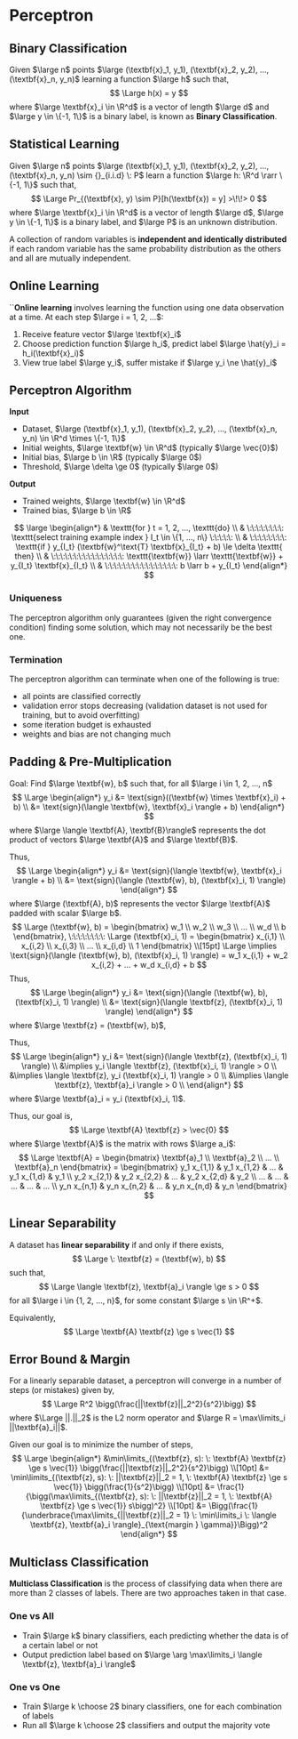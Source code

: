 # Perceptron

## Binary Classification

Given $\large n$ points $\large (\textbf{x}_1, y_1), (\textbf{x}_2, y_2), ..., (\textbf{x}_n, y_n)$ learning a function $\large h$ such that,
$$
\Large h(x) = y
$$
where $\large \textbf{x}_i \in \R^d$ is a vector of length $\large d$ and $\large y \in \{-1, 1\}$ is a binary label, is known as **Binary Classification**.

## Statistical Learning

Given $\large n$ points $\large (\textbf{x}_1, y_1), (\textbf{x}_2, y_2), ..., (\textbf{x}_n, y_n) \sim {}_{i.i.d} \: P$ learn a function $\large h: \R^d \rarr \{-1, 1\}$ such that,
$$
\Large Pr_{(\textbf{x}, y) \sim P}[h(\textbf{x}) = y] >\!\!> 0
$$
where $\large \textbf{x}_i \in \R^d$ is a vector of length $\large d$,  $\large y \in \{-1, 1\}$ is a binary label, and $\large P$ is an unknown distribution.

A collection of random variables is **independent and identically distributed** if each random variable has the same probability distribution as the others and all are mutually independent.

## Online Learning

``**Online learning** involves learning the function using one data observation at a time. At each step $\large i = 1, 2, ...$:

1. Receive feature vector $\large \textbf{x}_i$
2. Choose prediction function $\large h_i$, predict label $\large \hat{y}_i = h_i(\textbf{x}_i)$
3. View true label $\large y_i$, suffer mistake if $\large y_i \ne \hat{y}_i$

## Perceptron Algorithm

**Input**

- Dataset, $\large (\textbf{x}_1, y_1), (\textbf{x}_2, y_2), ..., (\textbf{x}_n, y_n) \in \R^d \times \{-1, 1\}$
- Initial weights, $\large \textbf{w} \in \R^d$ (typically $\large \vec{0}$)
- Initial bias, $\large b \in \R$ (typically $\large 0$)
- Threshold, $\large \delta \ge 0$ (typically $\large 0$)

**Output**

- Trained weights, $\large \textbf{w} \in \R^d$
- Trained bias, $\large b \in \R$

$$
\large \begin{align*}
& \texttt{for } t = 1, 2, ..., \texttt{do} \\
& \:\:\:\:\:\:\:\: \texttt{select training example index } I_t \in \{1, ..., n\} \:\:\:\:\: \\
& \:\:\:\:\:\:\:\: \texttt{if } y_{I_t} (\textbf{w}^\text{T} \textbf{x}_{I_t} + b) \le \delta \texttt{ then} \\
& \:\:\:\:\:\:\:\:\:\:\:\:\:\:\:\: \texttt{\textbf{w}} \larr \texttt{\textbf{w}} + y_{I_t} \textbf{x}_{I_t} \\
& \:\:\:\:\:\:\:\:\:\:\:\:\:\:\:\: b \larr b + y_{I_t}
\end{align*}
$$

### Uniqueness

The perceptron algorithm only guarantees (given the right convergence condition) finding some solution, which may not necessarily be the best one.

### Termination

The perceptron algorithm can terminate when one of the following is true:

- all points are classified correctly
- validation error stops decreasing (validation dataset is not used for training, but to avoid overfitting)
- some iteration budget is exhausted
- weights and bias are not changing much

## Padding & Pre-Multiplication

Goal: Find $\large \textbf{w}, b$ such that, for all $\large i \in 1, 2, ..., n$
$$
\Large \begin{align*}
y_i &= \text{sign}((\textbf{w} \times \textbf{x}_i) + b) \\
&= \text{sign}(\langle \textbf{w}, \textbf{x}_i \rangle + b)
\end{align*}
$$
where $\large \langle \textbf{A}, \textbf{B}\rangle$ represents the dot product of vectors $\large \textbf{A}$ and $\large \textbf{B}$.

Thus,
$$
\Large \begin{align*}
y_i &= \text{sign}(\langle \textbf{w}, \textbf{x}_i \rangle + b) \\
&= \text{sign}(\langle (\textbf{w}, b), (\textbf{x}_i, 1) \rangle)
\end{align*}
$$
where $\large (\textbf{A}, b)$ represents the vector $\large \textbf{A}$ padded with scalar $\large b$.
$$
\Large (\textbf{w}, b) =
\begin{bmatrix}
w_1 \\ w_2 \\ w_3 \\ ... \\ w_d \\ b
\end{bmatrix}, \:\:\:\:\:\:\:\:
\Large (\textbf{x}_i, 1) =
\begin{bmatrix}
x_{i,1} \\ x_{i,2} \\ x_{i,3} \\ ... \\ x_{i,d} \\ 1
\end{bmatrix} \\[15pt]
\Large \implies \text{sign}(\langle (\textbf{w}, b), (\textbf{x}_i, 1) \rangle) = w_1 x_{i,1} + w_2 x_{i,2} + ... + w_d x_{i,d} + b
$$
Thus,
$$
\Large \begin{align*}
y_i &= \text{sign}(\langle (\textbf{w}, b), (\textbf{x}_i, 1) \rangle) \\
&= \text{sign}(\langle \textbf{z}, (\textbf{x}_i, 1) \rangle)
\end{align*}
$$
where $\large \textbf{z} = (\textbf{w}, b)$,

Thus,
$$
\Large \begin{align*}
y_i &= \text{sign}(\langle \textbf{z}, (\textbf{x}_i, 1) \rangle) \\
&\implies y_i \langle \textbf{z}, (\textbf{x}_i, 1) \rangle > 0 \\
&\implies \langle \textbf{z}, y_i (\textbf{x}_i, 1) \rangle > 0 \\
&\implies \langle \textbf{z}, \textbf{a}_i \rangle > 0 \\
\end{align*}
$$
where $\large \textbf{a}_i = y_i (\textbf{x}_i, 1)$.

Thus, our goal is,
$$
\Large \textbf{A} \textbf{z} > \vec{0}
$$
where $\large \textbf{A}$ is the matrix with rows $\large a_i$:
$$
\Large \textbf{A} =
\begin{bmatrix}
\textbf{a}_1 \\
\textbf{a}_2 \\
... \\
\textbf{a}_n
\end{bmatrix} =
\begin{bmatrix}
y_1 x_{1,1} & y_1 x_{1,2} & ... & y_1 x_{1,d} & y_1 \\
y_2 x_{2,1} & y_2 x_{2,2} & ... & y_2 x_{2,d} & y_2 \\
... & ... & ... & ... & ... \\
y_n x_{n,1} & y_n x_{n,2} & ... & y_n x_{n,d} & y_n
\end{bmatrix}
$$

## Linear Separability

A dataset has **linear separability** if and only if there exists,
$$
\Large \: \textbf{z} = (\textbf{w}, b)
$$
such that,
$$
\Large \langle \textbf{z}, \textbf{a}_i \rangle \ge s > 0
$$
for all $\large i \in {1, 2, ..., n}$, for some constant $\large s \in \R^+$.

Equivalently,
$$
\Large \textbf{A} \textbf{z} \ge s \vec{1}
$$

## Error Bound & Margin

For a linearly separable dataset, a perceptron will converge in a number of steps (or mistakes) given by,
$$
\Large R^2 \bigg(\frac{||\textbf{z}||_2^2}{s^2}\bigg)
$$
where $\Large ||.||_2$ is the L2 norm operator and $\large R = \max\limits_i ||\textbf{a}_i||$.

Given our goal is to minimize the number of steps,
$$
\Large \begin{align*}
&\min\limits_{(\textbf{z}, s): \: \textbf{A} \textbf{z} \ge s \vec{1}} \bigg(\frac{||\textbf{z}||_2^2}{s^2}\bigg) \\[10pt]
&= \min\limits_{(\textbf{z}, s): \: ||\textbf{z}||_2 = 1, \: \textbf{A} \textbf{z} \ge s \vec{1}} \bigg(\frac{1}{s^2}\bigg) \\[10pt]
&= \frac{1}{\bigg(\max\limits_{(\textbf{z}, s): \: ||\textbf{z}||_2 = 1, \: \textbf{A} \textbf{z} \ge s \vec{1}} s\bigg)^2} \\[10pt]
&= \Bigg(\frac{1}{\underbrace{\max\limits_{||\textbf{z}||_2 = 1} \: \min\limits_i \: \langle \textbf{z}, \textbf{a}_i \rangle}_{\text{margin } \gamma}}\Bigg)^2
\end{align*}
$$

## Multiclass Classification

**Multiclass Classification** is the process of classifying data when there are more than 2 classes of labels. There are two approaches taken in that case.

### One vs All

- Train $\large k$ binary classifiers, each predicting whether the data is of a certain label or not
- Output prediction label based on $\large \arg \max\limits_i \langle \textbf{z}, \textbf{a}_i \rangle$

### One vs One

- Train $\large k \choose 2$ binary classifiers, one for each combination of labels
- Run all $\large k \choose 2$ classifiers and output the majority vote